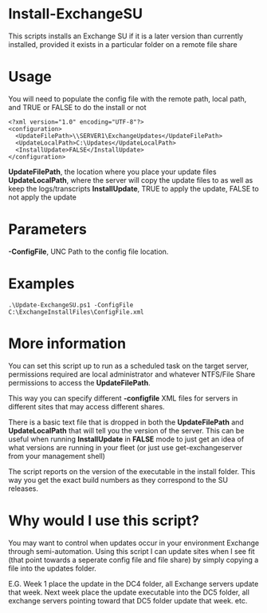 # Install-ExchangeSU
This scripts installs an Exchange SU if it is a later version than currently installed, provided it exists in a particular folder on a remote file share

# Usage
You will need to populate the config file with the remote path, local path, and TRUE or FALSE to do the install or not
    
    <?xml version="1.0" encoding="UTF-8"?>
    <configuration>
      <UpdateFilePath>\\SERVER1\ExchangeUpdates</UpdateFilePath>
      <UpdateLocalPath>C:\Updates</UpdateLocalPath>
      <InstallUpdate>FALSE</InstallUpdate>
    </configuration> 
 
 **UpdateFilePath**, the location where you place your update files
 **UpdateLocalPath**, where the server will copy the update files to as well as keep the logs/transcripts
 **InstallUpdate**, TRUE to apply the update, FALSE to not apply the update
 
 # Parameters
 **-ConfigFile**, UNC Path to the config file location.
 
 # Examples
 
    .\Update-ExchangeSU.ps1 -ConfigFile C:\ExchangeInstallFiles\ConfigFile.xml 
    
# More information

You can set this script up to run as a scheduled task on the target server, permissions required are local administrator and whatever NTFS/File Share permissions to access the **UpdateFilePath**.

This way you can specify different **-configfile** XML files for servers in different sites that may access different shares.

There is a basic text file that is dropped in both the **UpdateFilePath** and **UpdateLocalPath** that will tell you the version of the server. This can be useful when running **InstallUpdate** in **FALSE** mode to just get an idea of what versions are running in your fleet (or just use get-exchangeserver from your management shell)

The script reports on the version of the executable in the install folder. This way you get the exact build numbers as they correspond to the SU releases. 

# Why would I use this script?

You may want to control when updates occur in your environment Exchange through semi-automation. Using this script I can update sites when I see fit (that point towards a seperate config file and file share) by simply copying a file into the updates folder. 

   E.G. Week 1 place the update in the DC4 folder, all Exchange servers update that week. Next week place the update executable into the DC5 folder, all exchange     servers pointing toward that DC5 folder update that week. etc.
